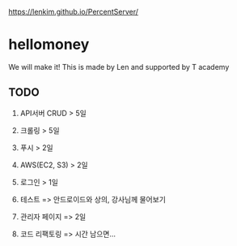 https://lenkim.github.io/PercentServer/

# hellomoney
We will make it! This is made by Len and supported by T academy


## TODO
1. API서버 CRUD > 5일
2. 크롤링 > 5일
3. 푸시 > 2일
4. AWS(EC2, S3) > 2일
5. 로그인 > 1일

6. 테스트 => 안드로이드와 상의, 강사님께 물어보기
7. 관리자 페이지 => 2일
8. 코드 리팩토링 => 시간 남으면...

